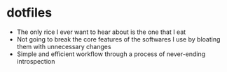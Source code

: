 # dotfiles

- The only rice I ever want to hear about is the one that I eat
- Not going to break the core features of the softwares I use by bloating them with unnecessary changes
- Simple and efficient workflow through a process of never-ending introspection
